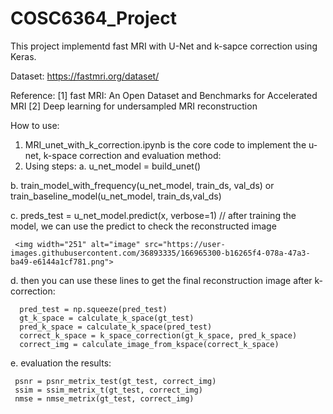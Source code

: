 # COSC6364_Project
This project implementd fast MRI with U-Net and k-sapce correction using Keras.

Dataset: https://fastmri.org/dataset/

Reference:
[1] fast MRI: An Open Dataset and Benchmarks for Accelerated MRI
[2] Deep learning for undersampled MRI reconstruction 

How to use:
1. MRI_unet_with_k_correction.ipynb is the core code to implement the u-net, k-space correction and evaluation method:
2. Using steps:
  a. u_net_model = build_unet()
  
  b. train_model_with_frequency(u_net_model, train_ds, val_ds) or train_baseline_model(u_net_model, train_ds,val_ds)
 
  c. preds_test = u_net_model.predict(x, verbose=1)  // after training the model, we can use the predict to check the reconstructed image
  
     <img width="251" alt="image" src="https://user-images.githubusercontent.com/36893335/166965300-b16265f4-078a-47a3-ba49-e6144a1cf781.png">
  
  d. then you can use these lines to get the final reconstruction image after k-correction: 
  
      pred_test = np.squeeze(pred_test)
      gt_k_space = calculate_k_space(gt_test)
      pred_k_space = calculate_k_space(pred_test)
      correct_k_space = k_space_correction(gt_k_space, pred_k_space)
      correct_img = calculate_image_from_kspace(correct_k_space)
      
  e. evaluation the results: 
  
     psnr = psnr_metrix_test(gt_test, correct_img)
     ssim = ssim_metrix_t(gt_test, correct_img)
     nmse = nmse_metrix(gt_test, correct_img)
     
